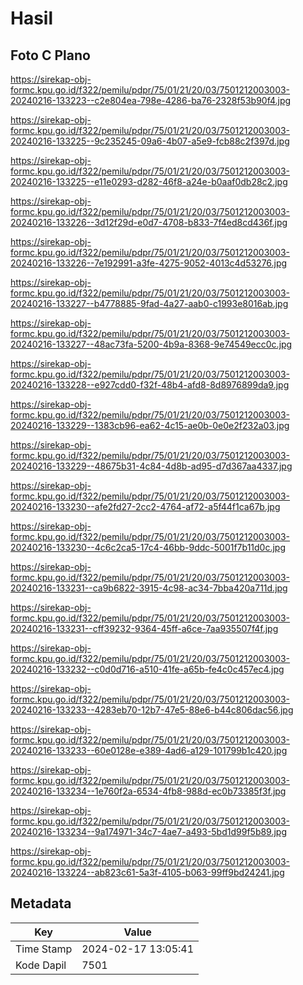 # Hasil

## Foto C Plano

https://sirekap-obj-formc.kpu.go.id/f322/pemilu/pdpr/75/01/21/20/03/7501212003003-20240216-133223--c2e804ea-798e-4286-ba76-2328f53b90f4.jpg

https://sirekap-obj-formc.kpu.go.id/f322/pemilu/pdpr/75/01/21/20/03/7501212003003-20240216-133225--9c235245-09a6-4b07-a5e9-fcb88c2f397d.jpg

https://sirekap-obj-formc.kpu.go.id/f322/pemilu/pdpr/75/01/21/20/03/7501212003003-20240216-133225--e11e0293-d282-46f8-a24e-b0aaf0db28c2.jpg

https://sirekap-obj-formc.kpu.go.id/f322/pemilu/pdpr/75/01/21/20/03/7501212003003-20240216-133226--3d12f29d-e0d7-4708-b833-7f4ed8cd436f.jpg

https://sirekap-obj-formc.kpu.go.id/f322/pemilu/pdpr/75/01/21/20/03/7501212003003-20240216-133226--7e192991-a3fe-4275-9052-4013c4d53276.jpg

https://sirekap-obj-formc.kpu.go.id/f322/pemilu/pdpr/75/01/21/20/03/7501212003003-20240216-133227--b4778885-9fad-4a27-aab0-c1993e8016ab.jpg

https://sirekap-obj-formc.kpu.go.id/f322/pemilu/pdpr/75/01/21/20/03/7501212003003-20240216-133227--48ac73fa-5200-4b9a-8368-9e74549ecc0c.jpg

https://sirekap-obj-formc.kpu.go.id/f322/pemilu/pdpr/75/01/21/20/03/7501212003003-20240216-133228--e927cdd0-f32f-48b4-afd8-8d8976899da9.jpg

https://sirekap-obj-formc.kpu.go.id/f322/pemilu/pdpr/75/01/21/20/03/7501212003003-20240216-133229--1383cb96-ea62-4c15-ae0b-0e0e2f232a03.jpg

https://sirekap-obj-formc.kpu.go.id/f322/pemilu/pdpr/75/01/21/20/03/7501212003003-20240216-133229--48675b31-4c84-4d8b-ad95-d7d367aa4337.jpg

https://sirekap-obj-formc.kpu.go.id/f322/pemilu/pdpr/75/01/21/20/03/7501212003003-20240216-133230--afe2fd27-2cc2-4764-af72-a5f44f1ca67b.jpg

https://sirekap-obj-formc.kpu.go.id/f322/pemilu/pdpr/75/01/21/20/03/7501212003003-20240216-133230--4c6c2ca5-17c4-46bb-9ddc-5001f7b11d0c.jpg

https://sirekap-obj-formc.kpu.go.id/f322/pemilu/pdpr/75/01/21/20/03/7501212003003-20240216-133231--ca9b6822-3915-4c98-ac34-7bba420a711d.jpg

https://sirekap-obj-formc.kpu.go.id/f322/pemilu/pdpr/75/01/21/20/03/7501212003003-20240216-133231--cff39232-9364-45ff-a6ce-7aa935507f4f.jpg

https://sirekap-obj-formc.kpu.go.id/f322/pemilu/pdpr/75/01/21/20/03/7501212003003-20240216-133232--c0d0d716-a510-41fe-a65b-fe4c0c457ec4.jpg

https://sirekap-obj-formc.kpu.go.id/f322/pemilu/pdpr/75/01/21/20/03/7501212003003-20240216-133233--4283eb70-12b7-47e5-88e6-b44c806dac56.jpg

https://sirekap-obj-formc.kpu.go.id/f322/pemilu/pdpr/75/01/21/20/03/7501212003003-20240216-133233--60e0128e-e389-4ad6-a129-101799b1c420.jpg

https://sirekap-obj-formc.kpu.go.id/f322/pemilu/pdpr/75/01/21/20/03/7501212003003-20240216-133234--1e760f2a-6534-4fb8-988d-ec0b73385f3f.jpg

https://sirekap-obj-formc.kpu.go.id/f322/pemilu/pdpr/75/01/21/20/03/7501212003003-20240216-133234--9a174971-34c7-4ae7-a493-5bd1d99f5b89.jpg

https://sirekap-obj-formc.kpu.go.id/f322/pemilu/pdpr/75/01/21/20/03/7501212003003-20240216-133224--ab823c61-5a3f-4105-b063-99ff9bd24241.jpg


## Metadata

| Key        | Value               |
| ---------- | ------------------- |
| Time Stamp | 2024-02-17 13:05:41 |
| Kode Dapil | 7501                |



